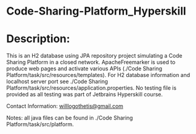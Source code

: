 ﻿# Code-Sharing-Platform_Hyperskill
# Description: 
This is an H2 database using JPA repository project simulating a Code Sharing Platform in a closed network. 
ApacheFreemarker is used to produce web pages and activate various APIs (./Code Sharing Platform/task/src/resources/templates).
For H2 database information and localhost server port see ./Code Sharing Platform/task/src/resources/application.properties.
No testing file is provided as all testing was part of Jetbrains Hyperskill course.

Contact Information: willlogothetis@gmail.com

Notes: all java files can be found in ./Code Sharing Platform/task/src/platform.
